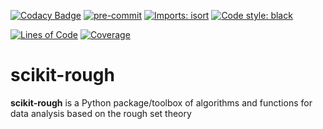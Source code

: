 [![Codacy Badge](https://api.codacy.com/project/badge/Grade/38d54a91b5c748ff97347972e6ea94b5)](https://app.codacy.com/gh/sebov/scikit-rough?utm_source=github.com&utm_medium=referral&utm_content=sebov/scikit-rough&utm_campaign=Badge_Grade_Settings)
[![pre-commit](https://img.shields.io/badge/pre--commit-enabled-brightgreen?logo=pre-commit&logoColor=white)](https://github.com/pre-commit/pre-commit)
[![Imports: isort](https://img.shields.io/badge/%20imports-isort-%231674b1?style=flat&labelColor=ef8336)](https://pycqa.github.io/isort/)
[![Code style: black](https://img.shields.io/badge/code%20style-black-000000.svg)](https://github.com/psf/black)

[![Lines of Code](https://sonarcloud.io/api/project_badges/measure?project=sebov_scikit-rough&metric=ncloc)](https://sonarcloud.io/summary/new_code?id=sebov_scikit-rough)
[![Coverage](https://sonarcloud.io/api/project_badges/measure?project=sebov_scikit-rough&metric=coverage)](https://sonarcloud.io/summary/new_code?id=sebov_scikit-rough)

# scikit-rough

**scikit-rough** is a Python package/toolbox of algorithms and functions for data analysis
based on the rough set theory
